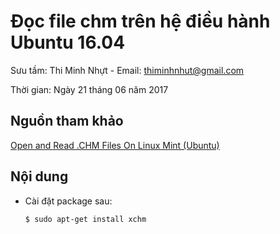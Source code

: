# Đọc file chm trên hệ điều hành Ubuntu 16.04

Sưu tầm: Thi Minh Nhựt - Email: thiminhnhut@gmail.com

Thời gian: Ngày 21 tháng 06 năm 2017

## Nguồn tham khảo

[Open and Read .CHM Files On Linux Mint (Ubuntu)](https://www.youtube.com/watch?v=SKUwf2IA2AA)


## Nội dung

* Cài đặt package sau:

    ```bash
    $ sudo apt-get install xchm
    ```
